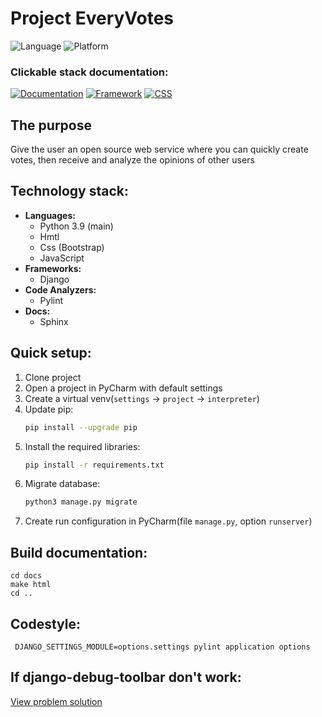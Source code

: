 # Project EveryVotes

![Language](https://img.shields.io/badge/Language-Python3.9-yellow.svg?style=flat)
![Platform](https://img.shields.io/badge/Platform-WebSite-red.svg?style=flat)


### Clickable stack documentation:
[![Documentation](https://img.shields.io/badge/Documentation-Latest-blue.svg?style=flat)](https://everyvotes.readthedocs.io/en/latest/)
[![Framework](https://img.shields.io/badge/Framework-Django-g.svg?style=flat)](https://docs.djangoproject.com/en/4.0/)
[![CSS](https://img.shields.io/badge/CssToolKit-Bootstrap-purple.svg?style=flat)](https://getbootstrap.com/docs/5.1/getting-started/introduction/)

## The purpose
Give the user an open source web service where you can quickly create votes, then receive and analyze the opinions of other users

## Technology stack:
- **Languages:**
  - Python 3.9 (main)
  - Hmtl 
  - Css (Bootstrap)
  - JavaScript
- **Frameworks:**
  - Django 
- **Code Analyzers:**
  - Pylint
- **Docs:**
  - Sphinx

## Quick setup:
1. Clone project
2. Open a project in PyCharm with default settings
3. Create a virtual venv(`settings` -> `project` -> `interpreter`)
4. Update pip:
   ```bash
   pip install --upgrade pip
   ```
5. Install the required libraries: 
   ```bash
   pip install -r requirements.txt
   ```
6. Migrate database:
    ```bash
   python3 manage.py migrate
   ```
7. Create run configuration in PyCharm(file `manage.py`, option `runserver`)


## Build documentation:
```
cd docs
make html
cd ..
```

## Codestyle:
```
 DJANGO_SETTINGS_MODULE=options.settings pylint application options
```

## If django-debug-toolbar don't work:
[View problem solution](https://www.youtube.com/watch?v=1LrWRY_buxE)
